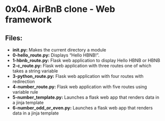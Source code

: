 # 0x04. AirBnB clone - Web framework
## Files:
- **__init__.py:** Makes the current directory a module
- **0-hello_route.py:** Displays “Hello HBNB!”.
- **1-hbnb_route.py:** Flask web application to display Hello HBNB or HBNB
- **2-c_route.py:** Flask web application with three routes one of which takes a string variable
- **3-python_route.py:** Flask web application with four routes with redirection
- **4-number_route.py:** Flask web application with five routes using variable rule
- **5-number_template.py:** Launches a flask web app that renders data in a jinja template
- **6-number_odd_or_even.py:** Launches a flask web app that renders data in a jinja template
